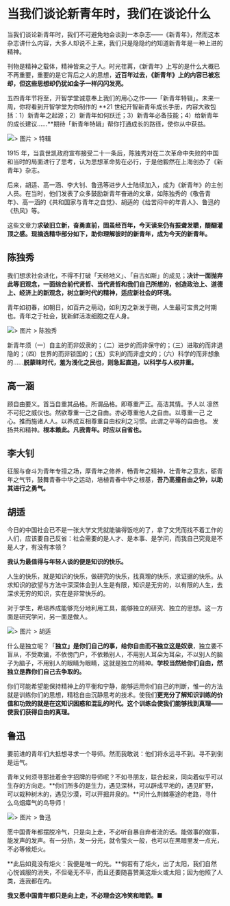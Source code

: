 # 当我们谈论新青年时，我们在谈论什么

当我们谈论新青年时，我们不可避免地会谈到一本杂志——《新青年》，然而这本杂志讲什么内容，大多人却说不上来，我们只是隐隐约约知道新青年是一种上进的精神。

刊物是精神之载体，精神皆来之于人。时光荏苒，《新青年》上写的是什么大概已不再重要，重要的是它背后之人的思想，**近百年过去，《新青年》上的内容已被忘却，但这些思想却仍犹如金子一样闪闪发亮。**

五四青年节将至，开智学堂诚意奉上我们的用心之作——「新青年特辑」。未来一周，你将看到开智学堂为你制作的 **21 世纪开智新青年成长手册，内容大致包括：1）新青年之起源；2）新青年如何跃迁；3）新青年必备技能；4）给新青年的成长建议……**期待「新青年特辑」帮你打通成长的路径，使你从中获益。


![> 图片 > 特辑](https://mmbiz.qlogo.cn/mmbiz_jpg/ice5enJHe2TiaV7WDOpxZdtgqcQeGtmsok0GCwAPTDDbuqHJ8LdyfZB4WCnGgWK9AOS0GtOrjxOia3twC72JV59ug/0?wx_fmt=jpeg)


1915 年，当袁世凯政府宣布接受二十一条后，陈独秀对在二次革命中失败的中国和当时的局面进行了思考，认为思想革命势在必行，于是他毅然在上海创办了《新青年》杂志。

后来，胡适、高一涵、李大钊、鲁迅等进步人士陆续加入，成为《新青年》的主创人员。在当时，他们发表了众多鼓励新青年奋进的文章，如陈独秀的《敬告青年》、高一涵的《共和国家与青年之自觉》、胡适的《给苦闷中的年青人》、鲁迅的《热风》等。

这些文章力**求破旧立新，奋勇直前，固虽经百年，今天读来仍有振聋发聩，醍醐灌顶之感。**现摘选精华部分如下，助你**理解彼时的新青年，成为今天的新青年。**


## 陈独秀

我们想求社会进化，不得不打破「天经地义」、「自古如斯」的成见；**决计一面抛弃此等旧观念，一面综合前代贤哲、当代贤哲和我们自己所想的，创造政治上、道德上、经济上的新观念，树立新时代的精神，适应新社会的环境。**

青年如初春，如朝日，如百卉之萌动，如利刃之新发于硎，人生最可宝贵之时期也。青年之于社会，犹新鲜活泼细胞之在人身。

![> 图片 > 陈独秀](https://mmbiz.qlogo.cn/mmbiz_jpg/ice5enJHe2TiaV7WDOpxZdtgqcQeGtmsokOSI0VcDRQU6CoQgCXEeb8HkoLSmsVLYOIqIU5cRPPibwa9mGXubqtiaQ/0?wx_fmt=jpeg)

新青年须（一）自主的而非奴隶的；（二）进步的而非保守的；（三）进取的而非退隐的；（四）世界的而非锁国的；（五）实利的而非虚文的；（六）科学的而非想象的……**脱蒙昧时代，羞为浅化之民也，则急起直追，以科学与人权并重。**

## 高一涵

顾自由要义。首当自重其品格。所谓品格。即尊重严正。高洁其情。予人以
凛然不可犯之威仪也。然欲尊重一己之自由。亦必尊重他人之自由。以尊重一己
之心。推而施诸人人。以养成互相尊重自由权利之习惯。此谓之平等的自由也。
发扬共和精神。**根本赖此。凡我青年。时应以自省也。**


## 李大钊

征服与奋斗为青年专擅之场，厚青年之修养，畅青年之精神，壮青年之意志，砺青年之气节，鼓舞青春中华之运动，培植青春中华之根基，**吾乃高撞自由之钟，以助其进行之勇气。**

## 胡适


今日的中国社会已不是一张大学文凭就能骗得饭吃的了，拿了文凭而找不着工作的人们，应该要自己反省：社会需要的是人才、是本事、是学问，而我自己究竟是不是人才，有没有本领？

**我认为最值得与年轻人谈的便是知识的快乐。**

人生的快乐，就是知识的快乐，做研究的快乐，找真理的快乐，求证据的快乐。从求知识的欲望与方法中深深体会到人生是有限，知识是无穷的，以有限的人生，去深求无穷的知识，实在是非常快乐的。

对于学生，希培养成能够充分地利用工具，能够独立的研究、独立的思想。这一方面是研究学问，另一面是做人。

![> 图片 > 胡适](https://mmbiz.qlogo.cn/mmbiz_jpg/ice5enJHe2TiaV7WDOpxZdtgqcQeGtmsokZs9o2KqkE9HQCIonEyeLV6GXLxcOEA8jGRmWTdAibeBTYtKsr123ialA/0?wx_fmt=jpeg)

什么是独立呢？「**独立」是你们自己的事，给你自由而不独立这是奴隶**，独立要不盲从，不受欺骗，不依傍门户，不依赖别人，不用别人耳朵为耳朵，不以别人的脑子为脑子，不用别人的眼睛为眼睛，这就是独立的精神。**学校当然给你们自由，然独立是靠你们自己去争取的。**

你们可能希望能保持精神上的平衡和宁静，能够运用你们自己的判断，惟一的方法就是训练你们的思想，精稔自由沉静思考的技术。使我们**更充分了解知识训练的价值和功效的就是在这知识困惑和混乱的时代。这个训练会使我们能够找到真理——使我们获得自由的真理。**

## 鲁迅 

要前进的青年们大抵想寻求一个导师。然而我敢说：他们将永远寻不到。寻不到倒是运气。

青年又何须寻那挂着金字招牌的导师呢？不如寻朋友，联合起来，同向着似乎可以生存的方向走。**你们所多的是生力，遇见深林，可以辟成平地的，遇见旷野，可以栽种树木的，遇见沙漠，可以开掘井泉的。**问什么荆棘塞途的老路，寻什么乌烟瘴气的鸟导师！

![> 图片 > 鲁迅](https://mmbiz.qlogo.cn/mmbiz_jpg/ice5enJHe2TiaV7WDOpxZdtgqcQeGtmsok7vibhj4IoooMAPImztZTxXygXFQytWQtjjT29SUvpgjH7JAWNrVtRgA/0?wx_fmt=jpeg)

愿中国青年都摆脱冷气，只是向上走，不必听自暴自弃者流的话。能做事的做事，能发声的发声。有一分热，发一分光，就令萤火一般，也可以在黑暗里发一点光，不必等候炬火。

**此后如竟没有炬火：我便是唯一的光。**倘若有了炬火，出了太阳，我们自然心悦诚服的消失，不但毫无不平，而且还要随喜赞美这炬火或太阳；因为他照了人类，连我都在内。

**我又愿中国青年都只是向上走，不必理会这冷笑和暗箭。**■





